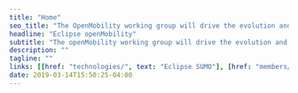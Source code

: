 ```yaml
---
title: "Home"
seo_title: "The OpenMobility working group will drive the evolution and broad adoption of mobility modelling and simulation technologies"
headline: "Eclipse openMobility"
subtitle: "The openMobility working group will drive the evolution and broad adoption of mobility modelling and simulation technologies."
description: ""
tagline: ""
links: [[href: "technologies/", text: "Eclipse SUMO"], [href: "members/", text: "Members"]]
date: 2019-03-14T15:50:25-04:00
---
```

